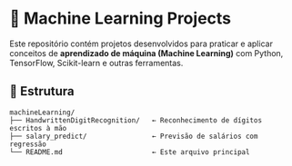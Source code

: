 # 🧠 Machine Learning Projects

Este repositório contém projetos desenvolvidos para praticar e aplicar conceitos de **aprendizado de máquina (Machine Learning)** com Python, TensorFlow, Scikit-learn e outras ferramentas.


## 📁 Estrutura
```
machineLearning/
├── HandwrittenDigitRecognition/   ← Reconhecimento de dígitos escritos à mão  
├── salary_predict/                ← Previsão de salários com regressão  
└── README.md                      ← Este arquivo principal  
```
